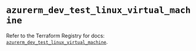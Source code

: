 # `azurerm_dev_test_linux_virtual_machine`

Refer to the Terraform Registry for docs: [`azurerm_dev_test_linux_virtual_machine`](https://registry.terraform.io/providers/hashicorp/azurerm/3.106.1/docs/resources/dev_test_linux_virtual_machine).
